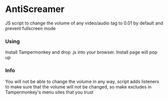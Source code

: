 # AntiScreamer
JS script to change the volume of any video/audio tag to 0.01 by default and prevent fullscreen mode
### Using
Install Tampermonkey and drop .js into your browser. Install page will pop up
### Info
You will not be able to change the volume in any way, script adds listeners to make sure that the volume will not be changed, so make excludes in Tampermonkey's menu sites that you trust
